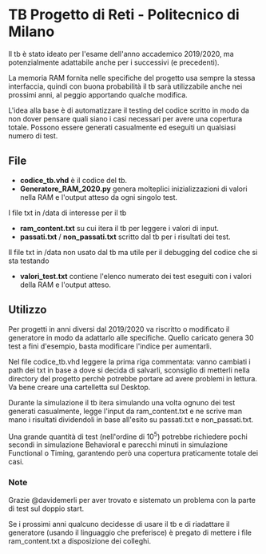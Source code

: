 # TB Progetto di Reti - Politecnico di Milano

Il tb è stato ideato per l'esame dell'anno accademico 2019/2020, ma potenzialmente adattabile anche per i successivi (e precedenti).

La memoria RAM fornita nelle specifiche del progetto usa sempre la stessa interfaccia, quindi con buona probabilità il tb sarà utilizzabile anche nei prossimi anni, al peggio apportando qualche modifica.

L'idea alla base è di automatizzare il testing del codice scritto in modo da non dover pensare quali siano i casi necessari per avere una copertura totale. Possono essere generati casualmente ed eseguiti un qualsiasi numero di test.

## File

* <b>codice_tb.vhd</b> è il codice del tb.
* <b>Generatore_RAM_2020.py</b> genera molteplici inizializzazioni di valori nella RAM e l'output atteso da ogni singolo test.


I file txt in /data di interesse per il tb
* <b>ram_content.txt</b> su cui itera il tb per leggere i valori di input.
* <b>passati.txt</b> / <b>non_passati.txt</b> scritto dal tb per i risultati dei test.

Il file txt in /data non usato dal tb ma utile per il debugging del codice che si sta testando 
* <b>valori_test.txt</b> contiene l'elenco numerato dei test eseguiti con i valori della RAM e l'output atteso.

## Utilizzo

Per progetti in anni diversi dal 2019/2020 va riscritto o modificato il generatore in modo da adattarlo alle specifiche. Quello caricato genera 30 test a fini d'esempio, basta modificare l'indice per aumentarli.

Nel file codice_tb.vhd leggere la prima riga commentata: vanno cambiati i path dei txt in base a dove si decida di salvarli, sconsiglio di metterli nella directory del progetto perchè potrebbe portare ad avere problemi in lettura. Va bene creare una cartelletta sul Desktop.

Durante la simulazione il tb itera simulando una volta ognuno dei test generati casualmente, legge l'input da ram_content.txt e ne scrive man mano i risultati dividendoli in base all'esito su passati.txt e non_passati.txt.

Una grande quantità di test (nell'ordine di 10<sup>5</sup>) potrebbe richiedere pochi secondi in simulazione Behavioral e parecchi minuti in simulazione Functional o Timing, garantendo però una copertura praticamente totale dei casi.

### Note
Grazie @davidemerli per aver trovato e sistemato un problema con la parte di test sul doppio start.

Se i prossimi anni qualcuno decidesse di usare il tb e di riadattare il generatore (usando il linguaggio che preferisce) è pregato di mettere i file ram_content.txt a disposizione dei colleghi.
